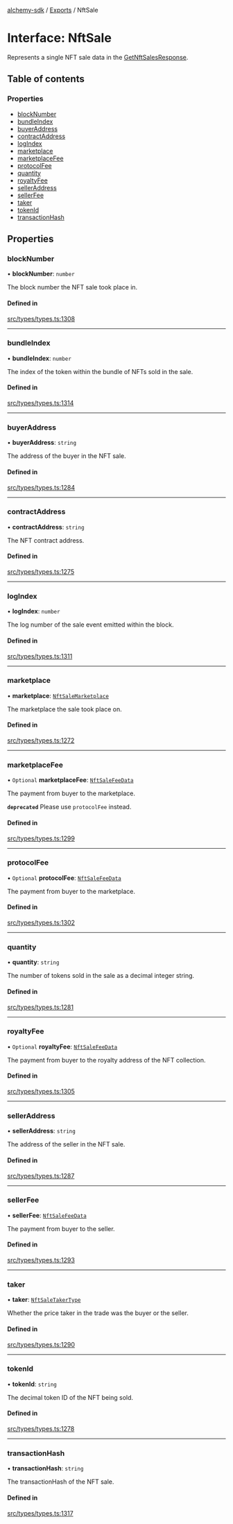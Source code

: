[alchemy-sdk](../README.md) / [Exports](../modules.md) / NftSale

# Interface: NftSale

Represents a single NFT sale data in the [GetNftSalesResponse](GetNftSalesResponse.md).

## Table of contents

### Properties

- [blockNumber](NftSale.md#blocknumber)
- [bundleIndex](NftSale.md#bundleindex)
- [buyerAddress](NftSale.md#buyeraddress)
- [contractAddress](NftSale.md#contractaddress)
- [logIndex](NftSale.md#logindex)
- [marketplace](NftSale.md#marketplace)
- [marketplaceFee](NftSale.md#marketplacefee)
- [protocolFee](NftSale.md#protocolfee)
- [quantity](NftSale.md#quantity)
- [royaltyFee](NftSale.md#royaltyfee)
- [sellerAddress](NftSale.md#selleraddress)
- [sellerFee](NftSale.md#sellerfee)
- [taker](NftSale.md#taker)
- [tokenId](NftSale.md#tokenid)
- [transactionHash](NftSale.md#transactionhash)

## Properties

### blockNumber

• **blockNumber**: `number`

The block number the NFT sale took place in.

#### Defined in

[src/types/types.ts:1308](https://github.com/alchemyplatform/alchemy-sdk-js/blob/432c999/src/types/types.ts#L1308)

___

### bundleIndex

• **bundleIndex**: `number`

The index of the token within the bundle of NFTs sold in the sale.

#### Defined in

[src/types/types.ts:1314](https://github.com/alchemyplatform/alchemy-sdk-js/blob/432c999/src/types/types.ts#L1314)

___

### buyerAddress

• **buyerAddress**: `string`

The address of the buyer in the NFT sale.

#### Defined in

[src/types/types.ts:1284](https://github.com/alchemyplatform/alchemy-sdk-js/blob/432c999/src/types/types.ts#L1284)

___

### contractAddress

• **contractAddress**: `string`

The NFT contract address.

#### Defined in

[src/types/types.ts:1275](https://github.com/alchemyplatform/alchemy-sdk-js/blob/432c999/src/types/types.ts#L1275)

___

### logIndex

• **logIndex**: `number`

The log number of the sale event emitted within the block.

#### Defined in

[src/types/types.ts:1311](https://github.com/alchemyplatform/alchemy-sdk-js/blob/432c999/src/types/types.ts#L1311)

___

### marketplace

• **marketplace**: [`NftSaleMarketplace`](../enums/NftSaleMarketplace.md)

The marketplace the sale took place on.

#### Defined in

[src/types/types.ts:1272](https://github.com/alchemyplatform/alchemy-sdk-js/blob/432c999/src/types/types.ts#L1272)

___

### marketplaceFee

• `Optional` **marketplaceFee**: [`NftSaleFeeData`](NftSaleFeeData.md)

The payment from buyer to the marketplace.

**`deprecated`** Please use `protocolFee` instead.

#### Defined in

[src/types/types.ts:1299](https://github.com/alchemyplatform/alchemy-sdk-js/blob/432c999/src/types/types.ts#L1299)

___

### protocolFee

• `Optional` **protocolFee**: [`NftSaleFeeData`](NftSaleFeeData.md)

The payment from buyer to the marketplace.

#### Defined in

[src/types/types.ts:1302](https://github.com/alchemyplatform/alchemy-sdk-js/blob/432c999/src/types/types.ts#L1302)

___

### quantity

• **quantity**: `string`

The number of tokens sold in the sale as a decimal integer string.

#### Defined in

[src/types/types.ts:1281](https://github.com/alchemyplatform/alchemy-sdk-js/blob/432c999/src/types/types.ts#L1281)

___

### royaltyFee

• `Optional` **royaltyFee**: [`NftSaleFeeData`](NftSaleFeeData.md)

The payment from buyer to the royalty address of the NFT collection.

#### Defined in

[src/types/types.ts:1305](https://github.com/alchemyplatform/alchemy-sdk-js/blob/432c999/src/types/types.ts#L1305)

___

### sellerAddress

• **sellerAddress**: `string`

The address of the seller in the NFT sale.

#### Defined in

[src/types/types.ts:1287](https://github.com/alchemyplatform/alchemy-sdk-js/blob/432c999/src/types/types.ts#L1287)

___

### sellerFee

• **sellerFee**: [`NftSaleFeeData`](NftSaleFeeData.md)

The payment from buyer to the seller.

#### Defined in

[src/types/types.ts:1293](https://github.com/alchemyplatform/alchemy-sdk-js/blob/432c999/src/types/types.ts#L1293)

___

### taker

• **taker**: [`NftSaleTakerType`](../enums/NftSaleTakerType.md)

Whether the price taker in the trade was the buyer or the seller.

#### Defined in

[src/types/types.ts:1290](https://github.com/alchemyplatform/alchemy-sdk-js/blob/432c999/src/types/types.ts#L1290)

___

### tokenId

• **tokenId**: `string`

The decimal token ID of the NFT being sold.

#### Defined in

[src/types/types.ts:1278](https://github.com/alchemyplatform/alchemy-sdk-js/blob/432c999/src/types/types.ts#L1278)

___

### transactionHash

• **transactionHash**: `string`

The transactionHash of the NFT sale.

#### Defined in

[src/types/types.ts:1317](https://github.com/alchemyplatform/alchemy-sdk-js/blob/432c999/src/types/types.ts#L1317)
